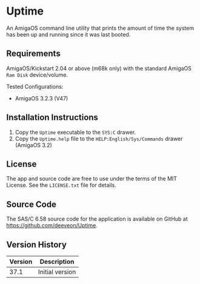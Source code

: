 # Uptime

An AmigaOS command line utility that prints the amount of time
the system has been up and running since it was last booted.

## Requirements

AmigaOS/Kickstart 2.04 or above (m68k only) with the standard
AmigaOS `Ram Disk` device/volume.

Tested Configurations:

* AmigaOS 3.2.3 (V47)

## Installation Instructions

1. Copy the `Uptime` executable to the `SYS:C` drawer.
2. Copy the `Uptime.help` file to the `HELP:English/Sys/Commands`
   drawer (AmigaOS 3.2)

## License

The app and source code are free to use under the terms of the MIT
License. See the `LICENSE.txt` file for details.

## Source Code

The SAS/C 6.58 source code for the application is available on 
GitHub at https://github.com/deeveon/Uptime.

## Version History

| Version | Description
|---------|-----------------------------------------------
| 37.1    | Initial version
